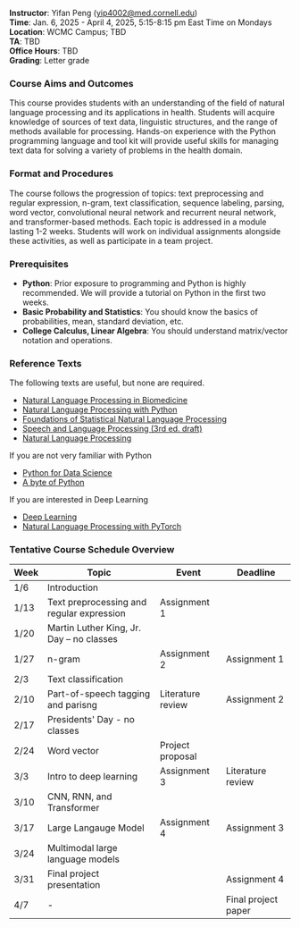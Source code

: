 **Instructor**: Yifan Peng ([yip4002@med.cornell.edu](yip4002@med.cornell.edu))<br>
**Time**: Jan. 6, 2025 - April 4, 2025, 5:15-8:15 pm East Time on Mondays<br>
**Location**: WCMC Campus; TBD<br>
**TA**: TBD<br>
**Office Hours**: TBD<br>
**Grading**: Letter grade

### Course Aims and Outcomes

This course provides students with an understanding of the field of natural language processing and its applications in health. Students will acquire knowledge of sources of text data, linguistic structures, and the range of methods available for processing. Hands-on experience with the Python programming language and tool kit will provide useful skills for managing text data for solving a variety of problems in the health domain.

### Format and Procedures

The course follows the progression of topics: text preprocessing and regular expression, n-gram, text classification, sequence labeling, parsing, word vector, convolutional neural network and recurrent neural network, and transformer-based methods. Each topic is addressed in a module lasting 1-2 weeks. Students will work on individual assignments alongside these activities, as well as participate in a team project.

### Prerequisites

* **Python**: Prior exposure to programming and Python is highly recommended. We will provide a tutorial on Python in the first two weeks.
* **Basic Probability and Statistics**: You should know the basics of probabilities, mean, standard deviation, etc.
* **College Calculus, Linear Algebra**: You should understand matrix/vector notation and operations.

### Reference Texts

The following texts are useful, but none are required.

* [Natural Language Processing in Biomedicine](https://link.springer.com/book/10.1007/978-3-031-55865-8)
* [Natural Language Processing with Python](https://www.nltk.org/book/)
* [Foundations of Statistical Natural Language Processing](https://nlp.stanford.edu/fsnlp/)
* [Speech and Language Processing (3rd ed. draft)](https://web.stanford.edu/~jurafsky/slp3/)
* [Natural Language Processing](https://github.com/jacobeisenstein/gt-nlp-class/blob/master/notes/eisenstein-nlp-notes.pdf)

If you are not very familiar with Python

* [Python for Data Science](https://github.com/jakevdp/PythonDataScienceHandbook)
* [A byte of Python](https://python.swaroopch.com/)

If you are interested in Deep Learning

* [Deep Learning](http://www.deeplearningbook.org/)
* [Natural Language Processing with PyTorch](https://www.amazon.com/Natural-Language-Processing-PyTorch-Applications/dp/1491978236)

### Tentative Course Schedule Overview 

| Week | Topic | Event | Deadline |
|----|-------------------------------------------|-----------------------------|---------------------|
| 1/6 | Introduction | | |
| 1/13 | Text preprocessing and regular expression | Assignment 1 | |
| 1/20 | Martin Luther King, Jr. Day – no classes | |
| 1/27 | n-gram | Assignment 2 | Assignment 1 |
| 2/3 | Text classification | | |
| 2/10 | Part-of-speech tagging and parisng | Literature review | Assignment 2 |
| 2/17 | Presidents' Day - no classes
| 2/24 | Word vector | Project proposal | |
| 3/3 | Intro to deep learning | Assignment 3 | Literature review |
| 3/10 | CNN, RNN, and Transformer |  |
| 3/17 | Large Langauge Model | Assignment 4 | Assignment 3 |
| 3/24 | Multimodal large language models |
| 3/31 | Final project presentation | | Assignment 4 |
| 4/7 | - | | Final project paper |
